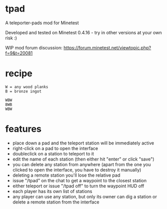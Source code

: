 # tpad
A teleporter-pads mod for Minetest

Developed and tested on Minetest 0.4.16 - try in other versions at your own risk :)

WIP mod forum discussion: https://forum.minetest.net/viewtopic.php?f=9&t=20081

# recipe
    W = any wood planks
    B = bronze ingot
  
    WBW
    BWB
    WBW

# features
- place down a pad and the teleport station will be immediately active
- right-click on a pad to open the interface
- doubleclick on a station to teleport to it
- edit the name of each station (then either hit "enter" or click "save")
- you can delete any station from anywhere (apart from the one you clicked to open the interface, you have to destroy it manually)
- deleting a remote station you'll lose the relative pad
- issue "/tpad" on the chat to get a waypoint to the closest station
- either teleport or issue "/tpad off" to turn the waypoint HUD off
- each player has its own list of stations
- any player can use any station, but only its owner can dig a station or delete a remote station from the interface
